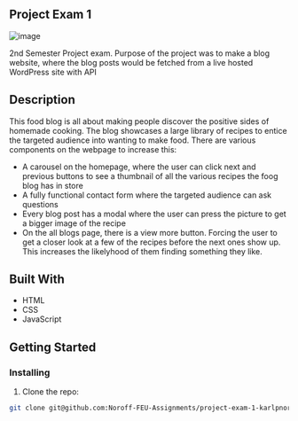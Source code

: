 ## Project Exam 1

![image](https://i.postimg.cc/Gtm6NT7F/food-blog.jpg)

2nd Semester Project exam. Purpose of the project was to make a blog website, where the blog posts would be fetched from a live hosted WordPress site with API

## Description

This food blog is all about making people discover the positive sides of homemade cooking. The blog showcases a large library of recipes to entice the targeted audience into wanting to make food. There are various components on the webpage to increase this:

- A carousel on the homepage, where the user can click next and previous buttons to see a thumbnail of all the various recipes the foog blog has in store
- A fully functional contact form where the targeted audience can ask questions
- Every blog post has a modal where the user can press the picture to get a bigger image of the recipe
- On the all blogs page, there is a view more button. Forcing the user to get a closer look at a few of the recipes before the next ones show up. This increases the likelyhood of them finding something they like.

## Built With

- HTML
- CSS
- JavaScript

## Getting Started

### Installing

1. Clone the repo:

```bash
git clone git@github.com:Noroff-FEU-Assignments/project-exam-1-karlpnord.git
```
